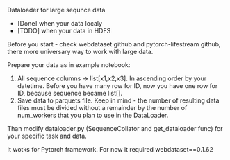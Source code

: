 
Dataloader for large sequnce data
* [Done] when your data localy
* [TODO] when your data in HDFS

Before you start - check webdataset github and pytorch-lifestream github, there more universary way to work with large data.

Prepare your data as in example notebook:
1) All sequence columns -> list[x1,x2,x3]. In ascending order by your datetime.
Before you have many row for ID, now you have one row for ID, because sequence became list[].
2) Save data to parquets file. Keep in mind - the number of resulting data files must be divided without a remainder by the number of num_workers that you plan to use in the DataLoader.

Than modify dataloader.py (SequenceCollator and get_dataloader func) for your specific task and data.

It wotks for Pytorch framework.
For now it required webdataset==0.1.62

